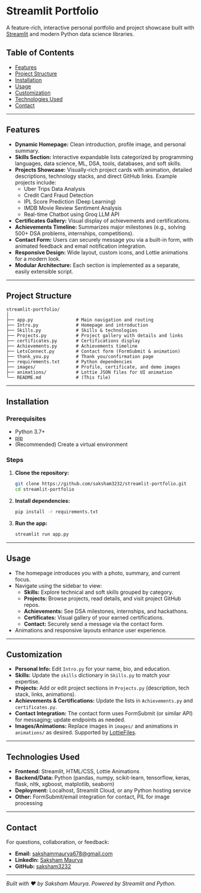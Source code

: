 # Streamlit Portfolio

A feature-rich, interactive personal portfolio and project showcase built with [Streamlit](https://streamlit.io/) and modern Python data science libraries.

## Table of Contents

- [Features](#features)
- [Project Structure](#project-structure)
- [Installation](#installation)
- [Usage](#usage)
- [Customization](#customization)
- [Technologies Used](#technologies-used)
- [Contact](#contact)

---

## Features

- **Dynamic Homepage:** Clean introduction, profile image, and personal summary.
- **Skills Section:** Interactive expandable lists categorized by programming languages, data science, ML, DSA, tools, databases, and soft skills.
- **Projects Showcase:** Visually-rich project cards with animation, detailed descriptions, technology stacks, and direct GitHub links. Example projects include:
    - Uber Trips Data Analysis
    - Credit Card Fraud Detection
    - IPL Score Prediction (Deep Learning)
    - IMDB Movie Review Sentiment Analysis
    - Real-time Chatbot using Groq LLM API
- **Certificates Gallery:** Visual display of achievements and certifications.
- **Achievements Timeline:** Summarizes major milestones (e.g., solving 500+ DSA problems, internships, competitions).
- **Contact Form:** Users can securely message you via a built-in form, with animated feedback and email notification integration.
- **Responsive Design:** Wide layout, custom icons, and Lottie animations for a modern look.
- **Modular Architecture:** Each section is implemented as a separate, easily extensible script.

---

## Project Structure

```
streamlit-portfolio/
│
├── app.py                # Main navigation and routing
├── Intro.py              # Homepage and introduction
├── Skills.py             # Skills & technologies
├── Projects.py           # Project gallery with details and links
├── certificates.py       # Certifications display
├── Achievements.py       # Achievements timeline
├── LetsConnect.py        # Contact form (FormSubmit & animation)
├── thank_you.py          # Thank you/confirmation page
├── requirements.txt      # Python dependencies
├── images/               # Profile, certificate, and demo images
├── animations/           # Lottie JSON files for UI animation
└── README.md             # (This file)
```

---

## Installation

### Prerequisites

- Python 3.7+
- [pip](https://pip.pypa.io/en/stable/)
- (Recommended) Create a virtual environment

### Steps

1. **Clone the repository:**
   ```bash
   git clone https://github.com/saksham3232/streamlit-portfolio.git
   cd streamlit-portfolio
   ```

2. **Install dependencies:**
   ```bash
   pip install -r requirements.txt
   ```

3. **Run the app:**
   ```bash
   streamlit run app.py
   ```

---

## Usage

- The homepage introduces you with a photo, summary, and current focus.
- Navigate using the sidebar to view:
    - **Skills:** Explore technical and soft skills grouped by category.
    - **Projects:** Browse projects, read details, and visit project GitHub repos.
    - **Achievements:** See DSA milestones, internships, and hackathons.
    - **Certificates:** Visual gallery of your earned certifications.
    - **Contact:** Securely send a message via the contact form.
- Animations and responsive layouts enhance user experience.

---

## Customization

- **Personal Info:** Edit `Intro.py` for your name, bio, and education.
- **Skills:** Update the `skills` dictionary in `Skills.py` to match your expertise.
- **Projects:** Add or edit project sections in `Projects.py` (description, tech stack, links, animations).
- **Achievements & Certifications:** Update the lists in `Achievements.py` and `certificates.py`.
- **Contact Integration:** The contact form uses FormSubmit (or similar API) for messaging; update endpoints as needed.
- **Images/Animations:** Replace images in `images/` and animations in `animations/` as desired. Supported by [LottieFiles](https://lottiefiles.com/).

---

## Technologies Used

- **Frontend:** Streamlit, HTML/CSS, Lottie Animations
- **Backend/Data:** Python (pandas, numpy, scikit-learn, tensorflow, keras, flask, nltk, xgboost, matplotlib, seaborn)
- **Deployment:** Localhost, Streamlit Cloud, or any Python hosting service
- **Other:** FormSubmit/email integration for contact, PIL for image processing

---

## Contact

For questions, collaboration, or feedback:

- **Email:** sakshammaurya678@gmail.com
- **LinkedIn:** [Saksham Maurya](https://linkedin.com/in/saksham-maurya-3feb)
- **GitHub:** [saksham3232](https://github.com/saksham3232)

---

*Built with ❤️ by Saksham Maurya. Powered by Streamlit and Python.*
